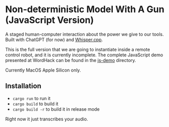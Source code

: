 # Non-deterministic Model With A Gun (JavaScript Version)

A staged human-computer interaction about the power we give to our tools. Built with ChatGPT (for
now) and [Whisper.cpp](https://github.com/ggerganov/whisper.cpp).

This is the full version that we are going to instantiate inside a remote control robot, and it is
currently incomplete. The complete JavaScript demo presented at WordHack can be found in the
[js-demo](js-demo) directory.

Currently MacOS Apple Silicon only.

## Installation
* `cargo run` to run it
* `cargo build` to build it
* `cargo build -r` to build it in release mode

Right now it just transcribes your audio.
